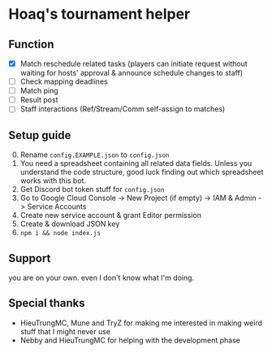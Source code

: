 # Hoaq's tournament helper

## Function
- [x] Match reschedule related tasks (players can initiate request without waiting for hosts' approval & announce schedule changes to staff)
- [ ] Check mapping deadlines
- [ ] Match ping
- [ ] Result post
- [ ] Staff interactions (Ref/Stream/Comm self-assign to matches)

## Setup guide
0. Rename `config.EXAMPLE.json` to `config.json`
1. You need a spreadsheet containing all related data fields. Unless you understand the code structure, good luck finding out which spreadsheet works with this bot.
2. Get Discord bot token stuff for `config.json`
3. Go to Google Cloud Console -> New Project (if empty) -> IAM & Admin -> Service Accounts
4. Create new service account & grant Editor permission
5. Create & download JSON key
7. `npm i && node index.js`

## Support
you are on your own. 
even I don't know what I'm doing.

## Special thanks
- HieuTrungMC, Mune and TryZ for making me interested in making weird stuff that I might never use
- Nebby and HieuTrungMC for helping with the development phase